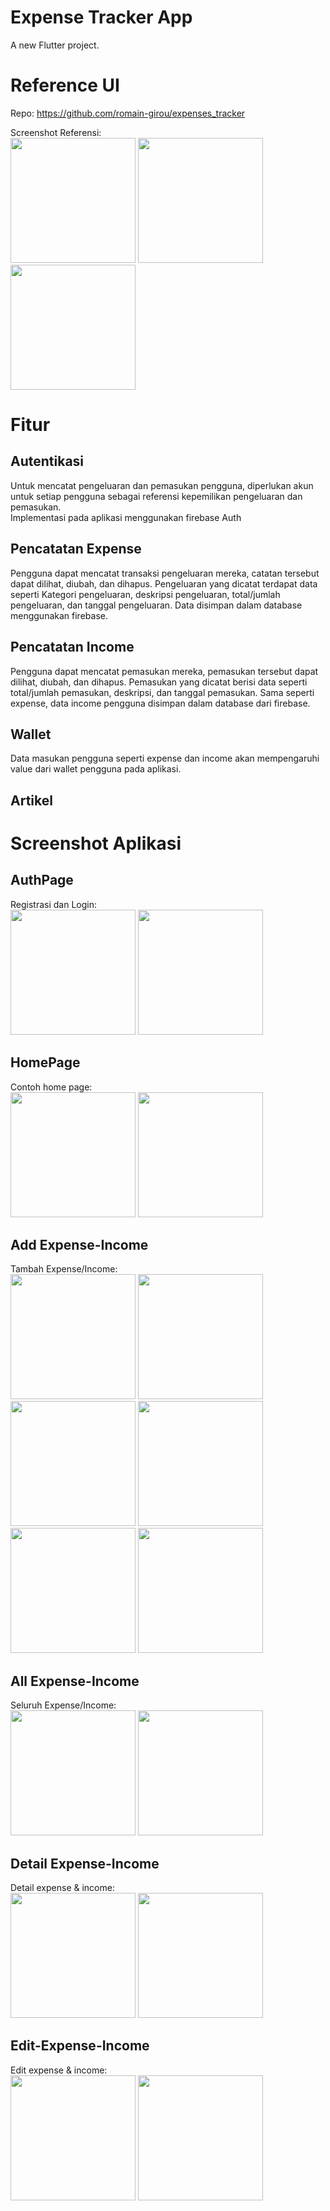 # Expense Tracker App

A new Flutter project.

# Reference UI
Repo: https://github.com/romain-girou/expenses_tracker

Screenshot Referensi:<br>
<img src="https://github.com/RavindraWiguna/FP_PPB_Kel6_2024/blob/master/lib/images/ReferensiUI1.png" width="200" />
<img src="https://github.com/RavindraWiguna/FP_PPB_Kel6_2024/blob/master/lib/images/ReferensiUI2.png" width="200" />
<img src="https://github.com/RavindraWiguna/FP_PPB_Kel6_2024/blob/master/lib/images/ReferensiUI3.png" width="200" />

# Fitur
## Autentikasi
Untuk mencatat pengeluaran dan pemasukan pengguna, diperlukan akun untuk setiap pengguna sebagai referensi kepemilikan pengeluaran dan pemasukan.<br>
Implementasi pada aplikasi menggunakan firebase Auth

## Pencatatan Expense
Pengguna dapat mencatat transaksi pengeluaran mereka, catatan tersebut dapat dilihat, diubah, dan dihapus. Pengeluaran yang dicatat terdapat data seperti Kategori pengeluaran, deskripsi pengeluaran, total/jumlah pengeluaran, dan tanggal pengeluaran. Data disimpan dalam database menggunakan firebase.

## Pencatatan Income
Pengguna dapat mencatat pemasukan mereka, pemasukan tersebut dapat dilihat, diubah, dan dihapus. Pemasukan yang dicatat berisi data seperti total/jumlah pemasukan, deskripsi, dan tanggal pemasukan. Sama seperti expense, data income pengguna disimpan dalam database dari firebase.

## Wallet
Data masukan pengguna seperti expense dan income akan mempengaruhi value dari wallet pengguna pada aplikasi.

## Artikel


# Screenshot Aplikasi
## AuthPage
Registrasi dan Login:<br>
<img src="https://github.com/RavindraWiguna/FP_PPB_Kel6_2024/blob/master/lib/images/AuthReg.png" width="200" />
<img src="https://github.com/RavindraWiguna/FP_PPB_Kel6_2024/blob/master/lib/images/AuthSign.png" width="200" />

## HomePage
Contoh home page:<br>
<img src="https://github.com/RavindraWiguna/FP_PPB_Kel6_2024/blob/master/lib/images/EmptyHome.png" width="200" />
<img src="https://github.com/RavindraWiguna/FP_PPB_Kel6_2024/blob/master/lib/images/FilledHome.png" width="200" />

## Add Expense-Income
Tambah Expense/Income:<br>
<img src="https://github.com/RavindraWiguna/FP_PPB_Kel6_2024/blob/master/lib/images/EmptyExpense.png" width="200" />
<img src="https://github.com/RavindraWiguna/FP_PPB_Kel6_2024/blob/master/lib/images/FilledExpense.png" width="200" />
<img src="https://github.com/RavindraWiguna/FP_PPB_Kel6_2024/blob/master/lib/images/EmptyIncome.png" width="200" />
<img src="https://github.com/RavindraWiguna/FP_PPB_Kel6_2024/blob/master/lib/images/FilledIncome.png" width="200" />
<img src="https://github.com/RavindraWiguna/FP_PPB_Kel6_2024/blob/master/lib/images/DatePickIncome.png" width="200" />
<img src="https://github.com/RavindraWiguna/FP_PPB_Kel6_2024/blob/master/lib/images/DatePickExpense.png" width="200" />

## All Expense-Income
Seluruh Expense/Income:<br>
<img src="https://github.com/RavindraWiguna/FP_PPB_Kel6_2024/blob/master/lib/images/AllExpense.png" width="200" />
<img src="https://github.com/RavindraWiguna/FP_PPB_Kel6_2024/blob/master/lib/images/AllIncome.png" width="200" />

## Detail Expense-Income
Detail expense & income:<br>
<img src="https://github.com/RavindraWiguna/FP_PPB_Kel6_2024/blob/master/lib/images/ExpenseDetail.png" width="200" />
<img src="https://github.com/RavindraWiguna/FP_PPB_Kel6_2024/blob/master/lib/images/IncomeDetail.png" width="200" />

## Edit-Expense-Income
Edit expense & income:<br>
<img src="https://github.com/RavindraWiguna/FP_PPB_Kel6_2024/blob/master/lib/images/EditExpense.png" width="200" />
<img src="https://github.com/RavindraWiguna/FP_PPB_Kel6_2024/blob/master/lib/images/EditIncome.png" width="200" />
